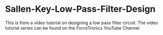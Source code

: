 # Sallen-Key-Low-Pass-Filter-Design
This is from a video tutorial on designing a low pass filter circuit. The video tutorial series can be found on the ForceTronics YouTube Channel
